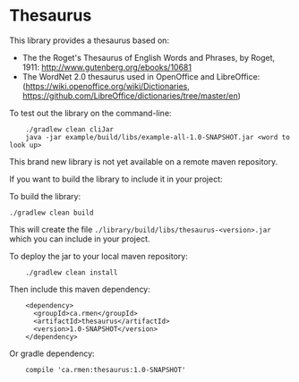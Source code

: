Thesaurus
=========

This library provides a thesaurus based on:

* The the Roget's Thesaurus of English Words and Phrases, by Roget, 1911: http://www.gutenberg.org/ebooks/10681
* The WordNet 2.0 thesaurus used in OpenOffice and LibreOffice: (https://wiki.openoffice.org/wiki/Dictionaries, https://github.com/LibreOffice/dictionaries/tree/master/en)

To test out the library on the command-line:

```
    ./gradlew clean cliJar
    java -jar example/build/libs/example-all-1.0-SNAPSHOT.jar <word to look up>
```

This brand new library is not yet available on a remote maven repository.

If you want to build the library to include it in your project:

To build the library:

```
./gradlew clean build
```


This will create the file `./library/build/libs/thesaurus-<version>.jar` which you can include in your project.

To deploy the jar to your local maven repository:

```
    ./gradlew clean install
```

Then include this maven dependency:

```
    <dependency>
      <groupId>ca.rmen</groupId>
      <artifactId>thesaurus</artifactId>
      <version>1.0-SNAPSHOT</version>
    </dependency>
```

Or gradle dependency:

```
    compile 'ca.rmen:thesaurus:1.0-SNAPSHOT'
```

